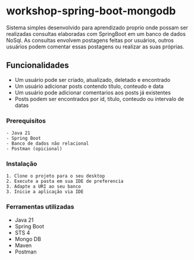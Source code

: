 # workshop-spring-boot-mongodb
Sistema simples desenvolvido para aprendizado proprio onde possam ser realizadas consultas elaboradas com SpringBoot em um banco de dados NoSql. As consultas envolvem postagens feitas por usuários, outros usuários podem comentar essas postagens ou realizar as suas próprias.

## Funcionalidades

- Um usuário pode ser criado, atualizado, deletado e encontrado
- Um usuário adicionar posts contendo título, conteudo e data
- Um usuário pode adicionar comentarios aos posts já existentes
- Posts podem ser encontrados por id, título, conteudo ou intervalo de datas

### Prerequisitos

```
- Java 21
- Spring Boot
- Banco de dados não relacional
- Postman (opicional)
```

### Instalação

```
1. Clone o projeto para o seu desktop
2. Execute a pasta em sua IDE de preferencia
3. Adapte a URI ao seu banco
3. Inicie a aplicação via IDE
```
### Ferramentas utilizadas

* Java 21
* Spring Boot
* STS 4
* Mongo DB
* Maven
* Postman
